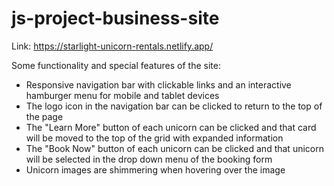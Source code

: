 # js-project-business-site

Link: https://starlight-unicorn-rentals.netlify.app/

Some functionality and special features of the site:
* Responsive navigation bar with clickable links and an interactive hamburger menu for mobile and tablet devices
* The logo icon in the navigation bar can be clicked to return to the top of the page
* The "Learn More" button of each unicorn can be clicked and that card will be moved to the top of the grid with expanded information
* The "Book Now" button of each unicorn can be clicked and that unicorn will be selected in the drop down menu of the booking form
* Unicorn images are shimmering when hovering over the image


